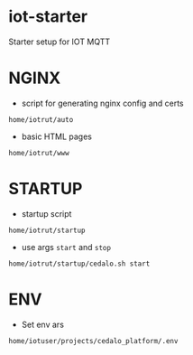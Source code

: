 # iot-starter
Starter setup for IOT MQTT

# NGINX
- script for generating nginx config and certs
```
home/iotrut/auto
```
- basic HTML pages
```
home/iotrut/www
```

# STARTUP
- startup script
```
home/iotrut/startup
```
- use args `start` and `stop`
```
home/iotrut/startup/cedalo.sh start
```

# ENV
- Set env ars
```
home/iotuser/projects/cedalo_platform/.env
```
